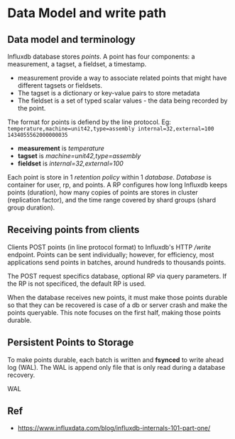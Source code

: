 # Data Model and write path

## Data model and terminology

Influxdb database stores *points*. A point has four components: a measurement, a tagset, a fieldset, a timestamp.
- measurement provide a way to associate related points that might have different tagsets or fieldsets.
- The tagset is a dictionary or key-value pairs to store metadata
- The fieldset is a set of typed scalar values - the data being recorded by the point.

The format for points is defiend by the line protocol. Eg:\
```temperature,machine=unit42,type=assembly internal=32,external=100 1434055562000000035```

- **measurement** is *temperature*
- **tagset** is *machine=unit42,type=assembly*
- **fieldset** is *internal=32,external=100*

Each point is store in 1 *retention policy* within 1 *database*. *Database* is container for user, rp, and points. A RP configures how long Influxdb keeps points (duration), how many copies of points are stores in cluster (replication factor), and the time range covered by shard groups (shard group duration).

## Receiving points from clients

Clients POST points (in line protocol format) to Influxdb's HTTP */write* endpoint. Points can be sent individually; however, for efficiency, most applications send points in batches, around hundreds to thousands points.

The POST request specifics database, optional RP via query parameters. If the RP is not specificed, the default RP is used.

When the database receives new points, it must make those points durable so that they can be recovered is case of a db or server crash and make the points queryable. This note focuses on the first half, making those points durable.

## Persistent Points to Storage

To make points durable, each batch is written and **fsynced** to write ahead log (WAL). The WAL is append only file that is only read during a database recovery.

WAL 

## Ref

- https://www.influxdata.com/blog/influxdb-internals-101-part-one/